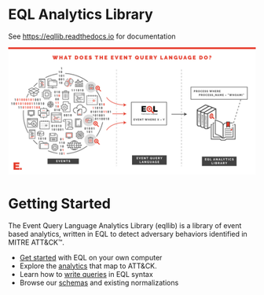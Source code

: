 # EQL Analytics Library
See https://eqllib.readthedocs.io for documentation

![alt text](docs/_static/eql-whoami.jpg "What is EQL")

# Getting Started

The Event Query Language Analytics Library (eqllib) is a library of event based analytics, written in EQL to detect adversary behaviors identified in MITRE ATT&CK™.

- [Get started](https://eqllib.readthedocs.io/en/latest/guides/index.html) with EQL on your own computer 
- Explore the [analytics](https://eqllib.readthedocs.io/en/latest/analytics.html) that map to ATT&CK. 
- Learn how to [write queries](https://eql.readthedocs.io/en/latest/query-guide) in EQL syntax 
- Browse our [schemas](https://eqllib.readthedocs.io/en/latest/schemas.html) and existing normalizations
